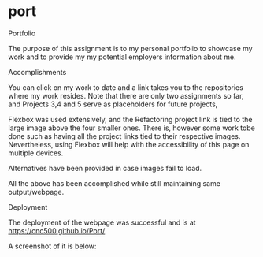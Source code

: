 # port
Portfolio

The purpose of this assignment is to my personal portfolio to showcase my work and to provide my my potential employers information about me.

Accomplishments

You can click on my work to date and a link takes you to the repositories where my work resides.  Note that there are only two assignments so far, and Projects 3,4 and 5 serve as placeholders for future projects, 

Flexbox was used extensively, and the Refactoring project link is tied to the large image above the four smaller ones.  There is, however some work tobe done such as having all the project links tied to their respective images.  Nevertheless, using Flexbox will help with the accessibility of this page on multiple devices.

Alternatives have been provided in case images fail to load.

All the above has been accomplished while still maintaining same output/webpage.

Deployment

The deployment of the webpage was successful and is at https://cnc500.github.io/Port/

A screenshot of it is below: